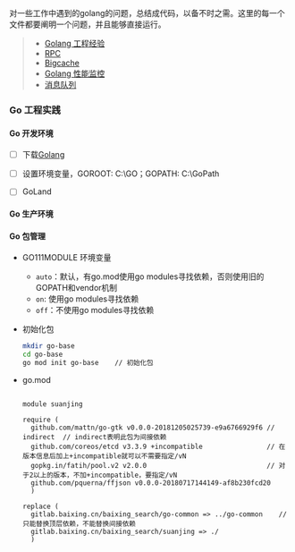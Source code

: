 对一些工作中遇到的golang的问题，总结成代码，以备不时之需。这里的每一个文件都要阐明一个问题，并且能够直接运行。

> * [Golang 工程经验](https://juejin.im/post/5a6873fb518825733e60a1ae)
> * [RPC](https://blog.csdn.net/liubenlong007/article/details/54692241)
> * [Bigcache](https://github.com/allegro/bigcache)
> * [Golang 性能监控](http://xiaorui.cc/2016/03/20/golang%E4%BD%BF%E7%94%A8pprof%E7%9B%91%E6%8E%A7%E6%80%A7%E8%83%BD%E5%8F%8Agc%E8%B0%83%E4%BC%98/)
> * [消息队列](https://zhuanlan.zhihu.com/p/21649950)


### Go 工程实践

#### Go 开发环境

- [ ] 下载[Golang](https://studygolang.com/dl)
- [ ] 设置环境变量，GOROOT: C:\GO；GOPATH: C:\GoPath
- [ ] GoLand


#### Go 生产环境


#### Go 包管理
  
* GO111MODULE 环境变量
    * `auto`：默认，有go.mod使用go modules寻找依赖，否则使用旧的GOPATH和vendor机制
    * `on`: 使用go modules寻找依赖
    * `off`：不使用go modules寻找依赖


* 初始化包
    ``` bash
    mkdir go-base
    cd go-base
    go mod init go-base    // 初始化包
    ```

* go.mod
  ``` 

  module suanjing

  require (
	github.com/mattn/go-gtk v0.0.0-20181205025739-e9a6766929f6 // indirect  // indirect表明此包为间接依赖
	github.com/coreos/etcd v3.3.9 +incompatible                // 在版本信息后加上+incompatible就可以不需要指定/vN
    gopkg.in/fatih/pool.v2 v2.0.0                              // 对于2以上的版本，不加+incompatible，要指定/vN
    github.com/pquerna/ffjson v0.0.0-20180717144149-af8b230fcd20
    )

  replace (
	gitlab.baixing.cn/baixing_search/go-common => ../go-common    // 只能替换顶层依赖，不能替换间接依赖
	gitlab.baixing.cn/baixing_search/suanjing => ./
    )
  ```


